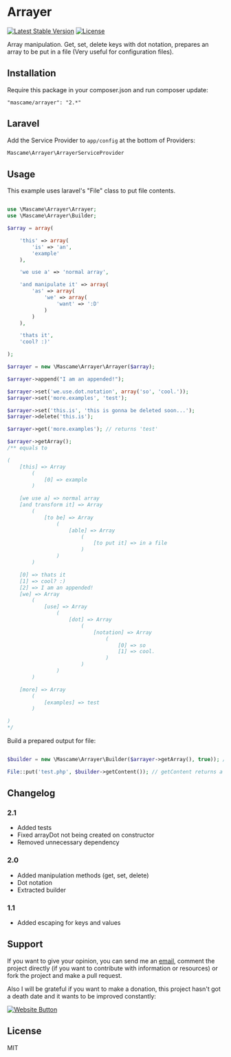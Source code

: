Arrayer
=========

[![Latest Stable Version](https://poser.pugx.org/mascame/arrayer/v/stable.svg)](https://packagist.org/packages/mascame/arrayer)
[![License](https://poser.pugx.org/mascame/arrayer/license.svg)](https://packagist.org/packages/mascame/arrayer)

Array manipulation. Get, set, delete keys with dot notation, prepares an array to be put in a file (Very useful for configuration files).

Installation
--------------

Require this package in your composer.json and run composer update:

    "mascame/arrayer": "2.*"


Laravel
--------------

Add the Service Provider to `app/config` at the bottom of Providers:

```php
Mascame\Arrayer\ArrayerServiceProvider
```

Usage
--------------

This example uses laravel's "File" class to put file contents. 

```php

use \Mascame\Arrayer\Arrayer;
use \Mascame\Arrayer\Builder;

$array = array(

	'this' => array(
		'is' => 'an',
		'example'
	),

	'we use a' => 'normal array',

	'and manipulate it' => array(
		'as' => array(
			'we' => array(
				'want' => ':D'
			)
		)
	),

	'thats it',
	'cool? :)'

);

$arrayer = new \Mascame\Arrayer\Arrayer($array);

$arrayer->append("I am an appended!");

$arrayer->set('we.use.dot.notation', array('so', 'cool.'));
$arrayer->set('more.examples', 'test');

$arrayer->set('this.is', 'this is gonna be deleted soon...');
$arrayer->delete('this.is');

$arrayer->get('more.examples'); // returns 'test'

$arrayer->getArray();
/** equals to

(
    [this] => Array
        (
            [0] => example
        )

    [we use a] => normal array
    [and transform it] => Array
        (
            [to be] => Array
                (
                    [able] => Array
                        (
                            [to put it] => in a file
                        )
                )
        )

    [0] => thats it
    [1] => cool? :)
    [2] => I am an appended!
    [we] => Array
        (
            [use] => Array
                (
                    [dot] => Array
                        (
                            [notation] => Array
                                (
                                    [0] => so
                                    [1] => cool.
                                )
                        )
                )
        )

    [more] => Array
        (
            [examples] => test
        )

)
*/
```

Build a prepared output for file:

```php

$builder = new \Mascame\Arrayer\Builder($arrayer->getArray(), true)); // (any array, (bool)minified)

File::put('test.php', $builder->getContent()); // getContent returns a prepared output to put in a file
```

Changelog
----

### 2.1
- Added tests
- Fixed arrayDot not being created on constructor
- Removed unnecessary dependency

### 2.0
- Added manipulation methods (get, set, delete)
- Dot notation
- Extracted builder

### 1.1
- Added escaping for keys and values


Support
----

If you want to give your opinion, you can send me an [email](mailto:marcmascarell@gmail.com), comment the project directly (if you want to contribute with information or resources) or fork the project and make a pull request.

Also I will be grateful if you want to make a donation, this project hasn't got a death date and it wants to be improved constantly:

[![Website Button](http://www.rahmenversand.com/images/paypal_logo_klein.gif "Donate!")](https://www.paypal.com/cgi-bin/webscr?cmd=_donations&business=marcmascarell%40gmail%2ecom&lc=US&item_name=Arrayer%20Development&no_note=0&currency_code=EUR&bn=PP%2dDonationsBF%3abtn_donateCC_LG%2egif%3aNonHostedGuest&amount=5 "Contribute to the project")


License
----

MIT
